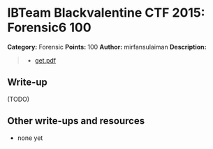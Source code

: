 # IBTeam Blackvalentine CTF 2015: Forensic6 100

**Category:** Forensic
**Points:** 100
**Author:** mirfansulaiman
**Description:** 

> * [get.pdf](get.pdf)

## Write-up

(TODO)

## Other write-ups and resources

* none yet
